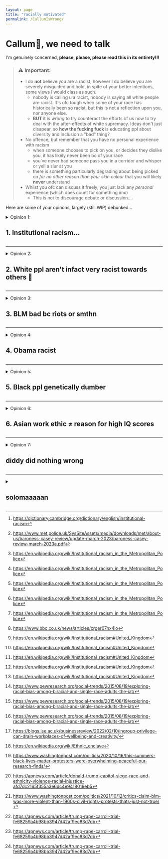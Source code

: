 ```yaml
---
layout: page
title: "racially motivated"
permalink: /CallumIsWrong/
---
```

# Callum🥕, we need to talk

I'm genuinely concerned, **please, please, please read this in its entirety!!!**  


> ### ⚠️  Important:
> - I do **not** believe you are a racist, however I do believe you are severely misguided and hold, in spite of your better intentions, some views I would class as such.
>     -  nobody is calling u a racist, nobody is saying all white people are racist. It's ofc tough when some of your race has historically been so racist, but this is not a reflection upon you, nor anyone else.
>     -  **BUT** it is _wrong_ to try counteract the efforts of us now to try deal with the after-effects of white supremacy. Ideas don't just disapear, so **how the fucking fuck** is educating ppl about diversity and inclusion a "bad" thing?
> - No offence, but remember that you have no personal experience with racism
>   - when someone chooses to pick on you, or decides they dislike you, it has likely never been bc of your race
>   - you've never had someone pass you in a corridor and whisper or yell a slur at you
>   - there is something particularly degrading about being picked on _for no other reason than your skin colour_ that you will likely **never** understand
> - Whilst you ofc can discuss it freely, you just lack any _personal_ experience (which does count for something imo)
>   - This is not to discourage debate or discussion....

Here are some of your opinons, largely (still WIP) debunked...

<details>
<summary> Opinion 1: <h2>1. Institutional racism... </h2></summary>

> "The fact is, race relations were really pretty good before Obama started going on about system racism and we had blm and stuff"  

Really?, _really_?, __*really*__??  
You really believe this **crap**???   

By _"system racism"_ i assume you mean systematic/institutional racism - how on earth is it a bad thing to bring institutional racism into the limelight??  

### ...so you think institutional racism doesn't exist?  
Rather than list of reasons why you are absolutely and utterly stupid, I think it'll more constructive to convince you that it does.
lets first take a look at a definition:

>#### institutional racism  
>noun  
>UK  /ˌɪn.stɪˌtʃuː.ʃən.əl ˈreɪ.sɪ.zəm/ US  /ˌɪn.stəˌtuː.ʃən.əl ˈreɪ.sɪ.zəm/  
>policies, rules, practices, etc. that are a usual part of the way an organization works, and that result in and support a continued unfair advantage to some people and unfair or harmful treatment of others based on race  [^1]

Seems simple enough. Any org. in which one race (e.g. whites) have an unfair advantage over another (e.g. blacks) counts as posessing institutional racism.

#### what institutional racism does NOT mean:
- only a white's problem
- that _everyone_ in the institution is racist
- that _anyone_ in the institution is openly or otherwise consciously racist

Lets explore some org.s that fit that definition...

### Evidence for systematic racism in the Met police
The last independent review of the Met Police's internal culture stated[^2]:
1. Clearly not everyone in the Met is racist, but there are racists and people with racist attitudes within the organisation
2. Black and ethnic minority officers and staff experience racism at work and it is routinely ignored, dismissed, or not spoken about. Many do not think it is worth reporting
3. Racism and racial bias are reinforced within Met systems
4. The Met under-protects and over-polices Black Londoners  
> "We have found institutional racism, misogyny and homophobia in the Met." - Baroness Casey of blahblah 

_😬 pretty damming huh?_ feels more like it ought to be from 1960 not 2023.

ik that you will maybe not-believe this report, despite it being written by someone who _knowsMoreThanYou<sup>TM</sup>_, so here are some more examples:
- murder of stephen lawrence (the key report of which only came out only 10 yrs before obama took office)[^3]
- murder of Jean Charles de Menezes (brazillian) in 2005 (only 4 years before obama took office)[^3]
- 2019 child strip search statistics[^3]
  -  75% of strip searches from ethinically diverse backgrounds
  -  *75%* is **NOT** acceptable, whatever you may say about black crime
  -  Is it not horrifying that (based of ethnicicty) I am 3/4s more likely to be strip searched than you?
- murder of Chris Kaba (a black man shot by the police in **2022**)[^3]
  - and yet this kinda thing is a "thing of the past???"
  - this isn't even going into american politics, this happend a **fucking** **30 mile drive away from us**, is that not in the least concerning?
- during the pandemic black ppl were **217% as likely** as white ppl to be issued a fine for lockdown breaches? [^3]
  - this statistic holds up even when adjusted for neighbourhood composition
- within the police, black officeres describe being treated _"like animals"_ and that the racism was **getting worse** [^4]
  - so much for things are always much better rn eh?

the funny thing is i previously thought police racism was a USA-centic issue, that atleast in the UK police were OK, welp nope.  
ik it's worse in the US but _surely_ you must agree that racism does **exist** within our law enforcement, _surely_ you must see that **all** the **independant** reports commisioned by the gov. agree with this conclusion. To deny this would _surely_ be to deny what's a universally seen upon truth by all who have competent reasoning skills. Im not sayign you don't have competent reasoning skills, im just saying ppl who deny this shit, claim it doesn't exist etc. are either:
1. naive
2. dumb
3. racist

### UK Prisons
- if you're not white and commit a crime, it is a fact that you are more likely to go to jail than if you were
  - 50% of youth immates are minorities [^5]
    - **%50 percent**, i doubt 50% of crimes are committed by minorities given we make up 14% of the population
    - how is this not insititutional racism???
    
### UK Healthcare
- Asian women are 2x as likely to die in pregnancy [^5]
- Black women are 2x as likely to have a stillborn baby than white women [^5]
How on earth is that acceptable
Yes there are physical differences between races in terms of the ease of pregancy, but:
1) not enough to account for a fucking 2x increase.
2) even if there were significant differences, doctors in the uk should learn better how to treat different races,
    - this IS possible given other countries where uk minorities are the majority have similar success rates to the uk

### In the education system
yes the *goddam education sytem*, the **last place we want racism**
- is it not _slightly_ sobering that black students are far more likely to recieve **under predicted grades** by their teachers [^5]
- is this not the **ultimate** damming evidence of institutional racism???,  
i mean jesus christ if black kids are given a 2nd class education from the start, how **tf** can we expect them to perform equally as adults on shit like IQ tests?

### Income inequality
- If you're black and you have the same degree as a white person, you will on average end up with 27.1% less income [^5]
- **How** is that not evidence for prevelant institutional racism?
  - ‼️maybe allah isn't all that akbar after all eh‼️

I could keep going, list private companies, heck I haven't even started on America, but i think that there is enough evidence infront of you for any sane man to make the correct jugdment

### conclusion
- if some races are **set up to fail** by the very institutions setup to help us, the institutions that we all rely upon to govern, teach, police and treat, is it not surprising that obama might want to discuss this???
- do you not see how naive and cynical it is to spit out shit like "obama's rhetoric was deeply [racially] divisive", I struggle to believe that you would even for a second seriously consider obama for running on some racially inflamatory agenda.
- this will be adressed in the obama section below

</details>

--------------------------------------------------------------------------------






<details>
<summary>Opinion 2: <h2> 2. White ppl aren't infact very racist towards others 🥴 </h2></summary>
  
>“Whites *by far* have the least in group out group bias”

now this one is really quite pathetic for a few reasons:
1. It simply isn't a universally agreed upon fact (as implied by the wording "by *far*") [^6]
	1. I for example think that it is wrong
2. *Even* if it were true, the disparity between races some white's have historically subjugated (and currently racially target) and white's in-group favouritism is, imo, clearly caused by that abuse.
3. It carries the **strong** insinuation that white's aren't racist, or white's are somehow the least racist. which is _**wrong***_
	1. don't even for a second dare claim this isn't the case or you were unaware of this insinuation - don't patronise me pls.

### 2.1 is that really so true?
- Stop 🛑., Stop scrolling **twat**ter for one damn second.
	- pause and think, is that really true, or is the dude waffling at me through my youtube echo chamber a little biased and maybe presenting the facts differently?
	- remember **you can find evidence for _anything_**, from the moon landings were faked to cell towers cause COVID.
- There is plenty of evidence showing white's as having the most in group out group bias [^6] so I strongly dispute that assertion, and even then the margins are quite small
	- 50% of whites favour will actively (but subconsciously) favour whites over asians; 42% of asians favour asians over asians. [^6]
		- 50%!!!, now you may claim the number is a bit lower, but it must surely still be **significant**
		- how is that ok???
	- In times of crises, why are black labourers both paid and employed less?, racism?, in group favouritism?[^7]
- Ik you won't care to see my evidence bc u obv prefer yours, but my hope is that by showing you evidence **against** you point exists, you will understand that the literature isn't so cut and dry, and that maybe your position isn't so definite.
	- Don't let ur **hubris** prevent yourself from seeing objectively

so you still don't believe me?, well...
### 2.2 If it were true, does it matter?:
- So what?, white ppl feel less desire to hate others. I think what this really shows is how much white ppl currently, but *subconsciously* so they don't believe it happens, discriminate against other races.
- Parents of minorities have to bring up their children to be wary of racism, to be aware of it, and to try counter it. This simply isn't always the case in white households, for it does not pose a direct issue to white ppl (in the uk)
	- Thus I would argue white people are less aware of racism, and thus less likely to want to stick together
- When you are a minority, the feeling of "needing to stick together" with ppl "like you" is exacerbated, there is no need for white ppl to stick together in the uk, but there is a level of protection, and easier communication when between those with similar minority cultural backgrounds.
	- hence why communities like "little India" and "Chinatown" form [^8]
- And when the majority race is white, I would argue any racism matters more in a utilitarian sense, it has a worse average impact of your racist and white, bc on average you are in a greater position of power.

### 2.3 Racism and white people
oof what a large subject, I will only touch on this, but it's worth mentioning because:
1. You would only have made that assertion ("whites have ... out-group bias") had you believed that racism was no longer that big an issue. (don't try deny this Callum, i'm not stupid)
2. You would only have made that assertion had you perhaps felt *threatened* or *accused* of as being racist. - this one I kinda get, but to try be some anti-woke sheeple is the **wrong** response
Lets try address the first point:
1. racism **is** a big issue - even I, in sheltered North Ascot have experienced it (once in your fucking presence too📣)
2. Minorities (primarily black ppl tbh) are often targets of unacceptable levels of institutional racism (question: what is an acceptable level for you?) and subconscious bias.
	- oh yeah, forgot you didn't believe in subconscious bias. We've been there before but if u push the point I can write up another crap essay on the topic to try save ur ass.
3. Blatant racism is ofc less than it used to be, but is **still prevalent**, and still **bad**
4. Here I will make an argument you dislike, but I see as true:

   Hi callum, This paragraph may not sound familiar eh?, well ask any minority and you'd struggle to find someone who has not experienced racism. Just because Callum 🥕 hasn't doesn't mean we haven't. ok? So don't go round telling us we're wrong to say that racism still very much exists.
now for the second - in fact imma put this in it's own section up top.



</details>

--------------------------------------------------------------------------------




<details>
<summary>Opinion 3: <h2> 3. BLM bad bc riots or smthn</h2></summary>

> "The fact is, race relations were really pretty good before Obama started going on about system racism and we had blm and stuff"

### rage against the (facist) machine 🤬
Now i'm beyond anger, and into just sheer confusion. The idea that before BLM, race relations were "really pretty good" is showing **stratospheric levels of naivety**, ignorance that exists beyond the Oort cloud. If you had claimed Jesus was a moose named **Jeffery Dahmer** I would still posses a higher level confidence in your ability to **think thoughts**. If you told me that lampshades cause bowel cancer in earthworms I would still consider your opinion an opinion. However I do _not_ consider your claim to be anything but a *startlingly dangerous falsehood* from what is supposedly a rather clever brain. We both know how the internet likes to distort the truth, how it allows **absofuckingidiots** to portray themselves and their cult as mainstream and acceptable. Racism is a cancer, _please_ tell me you're *not* **chain-smoking this crap.**

But who am I kidding, humorous metaphors do fuck all to convince someone they're wrong, so lemme try another angle.

### lets first define what "really pretty good" race relations ISN'T
- Here's a questionnaire for you, is the racially motivated murder of innocent black men by police:
	1) good race relations
	2) *pretty* good race relations
	3) **really** *pretty* good race relations
- Woah trick question, bet you didn't see that coming eh.
- Turns out it's neither. A society where police will randomly murder ppl of a specific race on a whim (in quite a brutal fashion) is NOT "really pretty good"
	- things might've been "really pretty good" for those unaware of the extent of these racism problems. But I'm sure for ppl living under it things really fucking weren't really pretty good.
- There are clearly multiple issues with a society where:
	- police feel that they can get away with shit like this
	- police feel it's ok to do shit like this
	- police hire ppl like you (jk-ish)
- If the very ppl we are supposed to report racism to, are **overflowing** with it, how tf do you expect the problem to even **start** going away?
	- ooh good question🙋, should we:
		1. wait till society somehow changes on it's own?
		2. deny the problem ever existed?
		3. engage in peaceful protest and force ppl to listen?
	- I hope you agree that of these options, no.3 is best, or at least no.3 is an option many people would choose, and one that should improve circumstances
### when the racially motivated murder of black ppl by cops leads to a peaceful protest
- So people decided to protest huh. This wasn't just because of one single crime, but rather the collective venting of deep ingrained racism in the police forces and beyond
- I'm sure you'd agree protest is counterintuitively a sign of thriving democracy, that people can peacefully exercise that right is paramount, whether you agree with them or not. 
  *(obv within limits etc. but I'm sure you have no problem with protest in this context)*
- I would also *hope* you would agree with people protesting racism. 
	- (Racism bad and prevalent ∴ ***Anti*-racism** protest **good** and **necessary** no?)
- I would also hope that by now you don't believe race relations were "really pretty good", or at least you can observe the sheer number of people who deemed race relations really not good enough that they were motivated to dedicate their free time towards organising and/or attending protests
	- nobody is walking down roads for the hell of it eh, ppl feel a need to address and bring racism into the open.

### when a small section of a peaceful protest becomes a very small riot
- I think you'd struggle to disagree that *peaceful* protest = good, and that anti-racism protest = good
- So why *why* ***WHY*** is it so hard to understand that rioters do **not** represent the protesters???
	- 96% of demonstrations were peaceful and resulted in no property damage [^9][^10]
	- Compare this with 89% during the civil right's movement. - which were nearly 3x more violent. [^11]
- wait so the protest weren't that violent after all huh?
	- but what was it my favourite convicted sexual abuser[^12] said? 
		- oh wait he's a dipshit who serves only to fuel racial divisions.
		- still boggles my mind u, 🥕🤡, can view Obama as fuelling racial divisions but Trump[^12] as a successful all round ok guy
		- this leads quite nicely into....

### when a small riot becomes a right wing media stratophenomenon
- so a **not so big** riot meets your not so smart "journalist" who's only objective is to farm impressions on his article over the internet - what happens?
- then a not so smart friend reads that piece of "journalism" - what happens?
I hope you get what i'm getting at here Callum.
### when a media stratophenomenon starts fuelling racial division
well here we are eh, I would thus **strongly** argue that, with you, Callum, as a prime example, that what has caused the increase in racial tensions was not BLM, but the **polarising** media's portrayal of it. After all we live in an economy where polarisation = money & votes. Don't be so daft to view an *incredibly* peaceful anti racism protest as the cause of this polarisation. It was the stupid fucking snakes that seek to use small news about small riots to further their own selfish racist means. As I said earlier, racism is a cancer, _please_ tell me you're *not* **chain-smoking this crap.**



</details>



--------------------------------------------------------------------------------




<details>
<summary>Opinion 4: <h2>4. Obama racist </h2></summary>

>"Obama ran in 2008 as the great unifier but in 2012 appealed much more to the more left wing base and to minorities. His rhetoric was deeply divisive and presided over race riots like Ferguson (after Michael Brown) and Baltimore"

>"The fact is, race relations were really pretty good before Obama started going on about system racism and we had blm and stuff"  

This one troubles me.  
How can you look at Obama, the first black president of the USA, and see him as a cause of racism?  
Did racism increase during his tenure?, sure maybe?  
Was that because of Obama, or because of Obama's skin colour?  
People (including Trump pbuh) became racist and virile towards Obama. Was that because of Obama, or because Obama, by the very nature of being Black brought out the pre-existing racism already prevelant throughout the country?  


### wait but the graphs, the graphs...
- Correlation ≠ causation Callum.
- Obama helped draw racism into the spotlight, largely due to all the increased racism directed **at him** (e.g. birther conspriacy theorists)
- so how would an incrased knowledge and understanding of racism, especially the much more subtle aspects of it, affect your graphs?
- exactly, they'd _appear_ as if racism was getting worse after obama when in reality all that happened was people started too understand the full extent of it all.

### wait but the riots, the riots...
IDK how riots occuring under Obama is supposed to imply Obama chose to cause racial division, i.e. that somehow it was Obama's fault.
- Yes Obama may have been the cause, ppl in the nation not ready for his truths on racism might've felt need to draw imaginary lines along skin tones
- Yes because of this increased tension racial division might've increased
- Yes because ppl felt both empowered by having a Black POTUS and outraged by the increased hate, riots happened
- Yes riots are bad.

BUT the primary cause of the riots WAS NOT:
- Obama
- the average black person
- the average white person

It was **racism**  
this shouldn't be hard to understand 🥕, just bc Obama talked about racism, and made racists angry does **not** mean that obama was in the wrong. The ppl that were angry (and in this case the rioters who chose to violently counter the racists) are in the wrong. 

### Conclusion:
- firstly just wow, how is Obama more divisive than that convivted sexual abuser you so adore [^12]
- You are claiming Obama's rhetoric was "deeply divisive" only based off the end reaction. The problem here was not the rhetoric, but that divided reaction.
- **We should _not_ look at racial riots and come to the conclusion that racism should be swept under the carpet.**
  - And as I'm sure you're aware, these riots riots only happened when a large peacful protest was disrupted by a minority of violent thugs.
  - People were protesting the increase in racism they saw. That this increase in racial tensions coincided with the first black POTUS don't surpise me, ppl are generally resistive to change. But long term i _hope_ u would believe Obama has done alot to help stamp racism out.
</details>



--------------------------------------------------------------------------------




<details>
<summary>Opinion 5: <h2> 5. Black ppl genetically dumber</h2></summary>

>I think a similar reason to you in that I think the arguments for a social explanation have little substance logically speaking (racism = lower IQ, why? Seems mainly to be an emotional response) and whilst the data is far from conclusive, when looking at the fact that richer black people have similar iq to poorer whites and that the racial iq gap has not significantly changed, I don't see reasons to believe it's societal
>
>...I think it's [genetics] the simpler, less convoluted explanation and that it would be more appealing if people didn't have to tread so carefully on this topic

>Fine, jfc, I'll just agree that I think it's more likely than not it [genetics] significantly explains it [IQ gap between races]

### The evidence problem
- you lack evidence to back this claim up
- I have provided evidence in the gc to back my counter claim up
- I will update this later ig if icbf.

</details>



--------------------------------------------------------------------------------




<details>
<summary>Opinion 6: <h2>6. Asian work ethic ≠ reason for high IQ scores</h2></summary>

>I would argue in this case it's because of their incredibly strong work ethic/culture around work, especially at school- and I don't see that as an unfair stereotype, as Daniel, who has lived in east asia, would testify it is true. It is not hard to see how this would increse IQ
>
> (in response) I also question the extent to which IQ can be increased this way - Callum

I just wanted to quickly address this, this is wrong.

</details>


--------------------------------------------------------------------------------




<details>
<summary>Opinion 7: <h2>diddy did nothing wrong</h2></summary>
what an opinion
</details>

--------------------------------------------------------------------------------


<details>
<summary><h2>solomaaaaan</h2></summary>
🐐🐐🐐🐐🐐🐐🐐🐐🐐🐐🐐🐐🐐🐐🐐🐐
</details>

[^1]: https://dictionary.cambridge.org/dictionary/english/institutional-racism
[^2]: https://www.met.police.uk/SysSiteAssets/media/downloads/met/about-us/baroness-casey-review/update-march-2023/baroness-casey-review-march-2023a.pdf
[^3]: https://en.wikipedia.org/wiki/Institutional_racism_in_the_Metropolitan_Police
[^4]: https://www.bbc.co.uk/news/articles/crger07nx4lo
[^5]: https://en.wikipedia.org/wiki/Institutional_racism#United_Kingdom
[^6]: https://www.pewresearch.org/social-trends/2015/08/19/exploring-racial-bias-among-biracial-and-single-race-adults-the-iat/
[^7]:https://blogs.lse.ac.uk/businessreview/2022/02/10/ingroup-privilege-can-drain-workplaces-of-wellbeing-and-creativity/
[^8]:https://en.wikipedia.org/wiki/Ethnic_enclave
[^9]: https://www.washingtonpost.com/politics/2020/10/16/this-summers-black-lives-matter-protesters-were-overwhelming-peaceful-our-research-finds/
[^10]: https://apnews.com/article/donald-trump-capitol-siege-race-and-ethnicity-violence-racial-injustice-afd7dc2165f355a3e6dc4e9418019eb5
[^11]: https://www.washingtonpost.com/politics/2021/10/12/critics-claim-blm-was-more-violent-than-1960s-civil-rights-protests-thats-just-not-true/
[^12]: https://apnews.com/article/trump-rape-carroll-trial-fe68259a4b98bb3947d42af9ec83d7db

